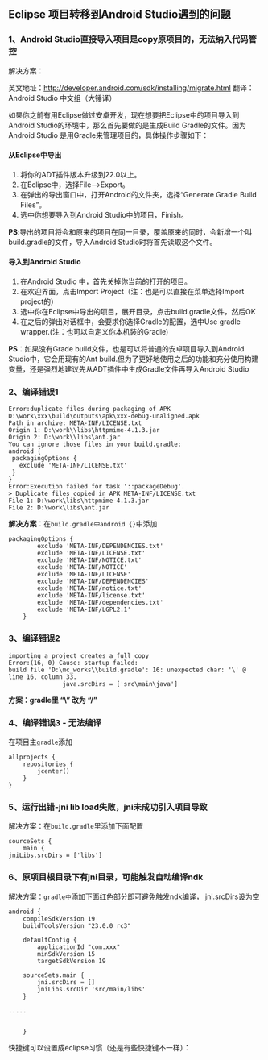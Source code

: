## Eclipse 项目转移到Android Studio遇到的问题
### 1、Android Studio直接导入项目是copy原项目的，无法纳入代码管控
解决方案：

英文地址：http://developer.android.com/sdk/installing/migrate.html
翻译：Android Studio 中文组（大锤译）

如果你之前有用Eclipse做过安卓开发，现在想要把Eclipse中的项目导入到Android Studio的环境中，那么首先要做的是生成Build Gradle的文件。因为Android Studio 是用Gradle来管理项目的，具体操作步骤如下：
#### 从Eclipse中导出
1. 将你的ADT插件版本升级到22.0以上。
2. 在Eclipse中，选择File-->Export。
3. 在弹出的导出窗口中，打开Android的文件夹，选择“Generate Gradle Build Files”。
4. 选中你想要导入到Android Studio中的项目，Finish。

**PS**:导出的项目将会和原来的项目在同一目录，覆盖原来的同时，会新增一个叫build.gradle的文件，导入Android Studio时将首先读取这个文件。
#### 导入到Android Studio
1. 在Android Studio 中，首先关掉你当前的打开的项目。
2. 在欢迎界面，点击Import Project（注：也是可以直接在菜单选择Import project的）
3. 选中你在Eclipse中导出的项目，展开目录，点击build.gradle文件，然后OK
4. 在之后的弹出对话框中，会要求你选择Gradle的配置，选中Use gradle wrapper.(注：也可以自定义你本机装的Gradle)

**PS**：如果没有Grade build文件，也是可以将普通的安卓项目导入到Android Studio中，它会用现有的Ant build.但为了更好地使用之后的功能和充分使用构建变量，还是强烈地建议先从ADT插件中生成Gradle文件再导入Android Studio

### 2、编译错误1
```
Error:duplicate files during packaging of APK D:\work\xxx\build\outputs\apk\xxx-debug-unaligned.apk
Path in archive: META-INF/LICENSE.txt
Origin 1: D:\work\\libs\httpmime-4.1.3.jar
Origin 2: D:\work\\libs\ant.jar
You can ignore those files in your build.gradle:
android {
 packagingOptions {
   exclude 'META-INF/LICENSE.txt'
 }
}
Error:Execution failed for task '::packageDebug'.
> Duplicate files copied in APK META-INF/LICENSE.txt
File 1: D:\work\libs\httpmime-4.1.3.jar
File 2: D:\work\libs\ant.jar
```
**解决方案**：在`build.gradle中android {}`中添加
```
packagingOptions {
        exclude 'META-INF/DEPENDENCIES.txt'
        exclude 'META-INF/LICENSE.txt'
        exclude 'META-INF/NOTICE.txt'
        exclude 'META-INF/NOTICE'
        exclude 'META-INF/LICENSE'
        exclude 'META-INF/DEPENDENCIES'
        exclude 'META-INF/notice.txt'
        exclude 'META-INF/license.txt'
        exclude 'META-INF/dependencies.txt'
        exclude 'META-INF/LGPL2.1'
    }
```

### 3、编译错误2
```
importing a project creates a full copy
Error:(16, 0) Cause: startup failed:
build file 'D:\mc_works\\build.gradle': 16: unexpected char: '\' @ line 16, column 33.
               java.srcDirs = ['src\main\java']
```
**方案：gradle里 “\” 改为 “/”**

### 4、编译错误3 - 无法编译
在项目主`gradle`添加
```
allprojects {
    repositories {
        jcenter()
    }
}
```

### 5、运行出错-jni lib load失败，jni未成功引入项目导致
解决方案：在`build.gradle`里添加下面配置
```
sourceSets {
    main {
jniLibs.srcDirs = ['libs']
```

### 6、原项目根目录下有jni目录，可能触发自动编译ndk
解决方案：`gradle中`添加下面红色部分即可避免触发ndk编译， jni.srcDirs设为空
```
android {
    compileSdkVersion 19
    buildToolsVersion "23.0.0 rc3"

    defaultConfig {
        applicationId "com.xxx"
        minSdkVersion 15
        targetSdkVersion 19
```
        sourceSets.main {
            jni.srcDirs = []
            jniLibs.srcDir 'src/main/libs'
        }
```
.....


    }
```
快捷键可以设置成eclipse习惯（还是有些快捷键不一样）：